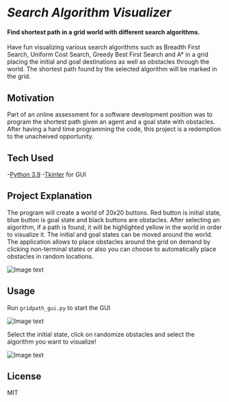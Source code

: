 # _Search Algorithm Visualizer_
#### Find shortest path in a grid world with different search algorithms.

Have fun visualizing various search algorithms such as Breadth First Search, Uniform Cost Search, Greedy Best First Search and A* in a grid placing the initial and goal destinations as well as obstacles through the world. The shortest path found by the selected algorithm will be marked in the grid. 

## Motivation
Part of an online assessment for a software development position was to program the shortest path given an agent and a goal state with obstacles. After having a hard time programming the code, this project is a redemption to the unacheived opportunity.

## Tech Used
-[Python 3.9](https://www.python.org/download/releases/3.0/)
-[Tkinter](https://docs.python.org/3/library/tkinter.html) for GUI


## Project Explanation

The program will create a world of 20x20 buttons. Red button is initial state, blue button is goal state and black buttons are obstacles. After selecting an algorithm, if a path is found, it will be highlighted yellow in the world in order to visualize it. The initial and goal states can be moved around the world. The application allows to place obstacles around the grid on demand by clicking non-terminal states or also you can choose to automatically place obstacles in random locations.

![Image text](https://github.com/admaga/Search_Algorithm_Visualizer/blob/93f1f08624f6d3aee100e4cccb11a6917e54cb8a/img/pathfinder.jpg)

## Usage
Run ``gridpath_gui.py`` to start the GUI

![Image text](https://github.com/admaga/Search_Algorithm_Visualizer/blob/7061af9cd079c8759de787caadab21b86b07c782/img/Mainscreen.jpg)

Select the initial state, click on randomize obstacles and select the algorithm you want to visualize!

![Image text](https://github.com/admaga/Search_Algorithm_Visualizer/blob/93f1f08624f6d3aee100e4cccb11a6917e54cb8a/img/astargif.gif)

## License
MIT
